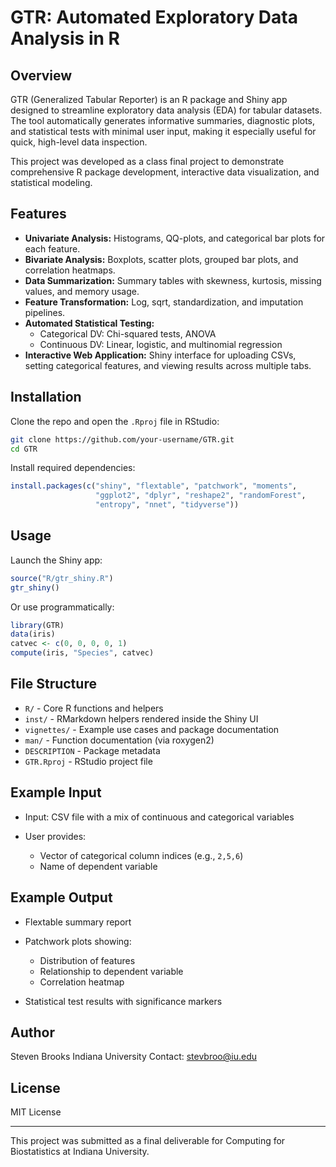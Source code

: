 # GTR: Automated Exploratory Data Analysis in R

## Overview

GTR (Generalized Tabular Reporter) is an R package and Shiny app designed to streamline exploratory data analysis (EDA) for tabular datasets. The tool automatically generates informative summaries, diagnostic plots, and statistical tests with minimal user input, making it especially useful for quick, high-level data inspection.

This project was developed as a class final project to demonstrate comprehensive R package development, interactive data visualization, and statistical modeling.

## Features

- **Univariate Analysis:** Histograms, QQ-plots, and categorical bar plots for each feature.
- **Bivariate Analysis:** Boxplots, scatter plots, grouped bar plots, and correlation heatmaps.
- **Data Summarization:** Summary tables with skewness, kurtosis, missing values, and memory usage.
- **Feature Transformation:** Log, sqrt, standardization, and imputation pipelines.
- **Automated Statistical Testing:** 
  - Categorical DV: Chi-squared tests, ANOVA
  - Continuous DV: Linear, logistic, and multinomial regression
- **Interactive Web Application:** Shiny interface for uploading CSVs, setting categorical features, and viewing results across multiple tabs.

## Installation

Clone the repo and open the `.Rproj` file in RStudio:

```bash
git clone https://github.com/your-username/GTR.git
cd GTR
````

Install required dependencies:

```r
install.packages(c("shiny", "flextable", "patchwork", "moments", 
                   "ggplot2", "dplyr", "reshape2", "randomForest", 
                   "entropy", "nnet", "tidyverse"))
```

## Usage

Launch the Shiny app:

```r
source("R/gtr_shiny.R")
gtr_shiny()
```

Or use programmatically:

```r
library(GTR)
data(iris)
catvec <- c(0, 0, 0, 0, 1)
compute(iris, "Species", catvec)
```

## File Structure

* `R/` - Core R functions and helpers
* `inst/` - RMarkdown helpers rendered inside the Shiny UI
* `vignettes/` - Example use cases and package documentation
* `man/` - Function documentation (via roxygen2)
* `DESCRIPTION` - Package metadata
* `GTR.Rproj` - RStudio project file

## Example Input

* Input: CSV file with a mix of continuous and categorical variables
* User provides:

  * Vector of categorical column indices (e.g., `2,5,6`)
  * Name of dependent variable

## Example Output

* Flextable summary report
* Patchwork plots showing:

  * Distribution of features
  * Relationship to dependent variable
  * Correlation heatmap
* Statistical test results with significance markers

## Author

Steven Brooks
Indiana University
Contact: [stevbroo@iu.edu](mailto:stevbroo@iu.edu)

## License

MIT License

---

This project was submitted as a final deliverable for Computing for Biostatistics at Indiana University.

```
